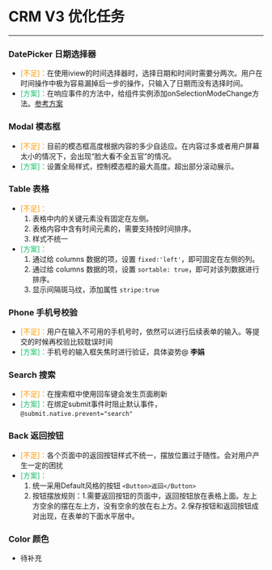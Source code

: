 # CRM V3 优化任务
---

### DatePicker 日期选择器

- <font color="#ff9900">[不足]：</font>在使用iview的时间选择器时，选择日期和时间时需要分两次。用户在时间操作中极为容易漏掉后一步的操作，只输入了日期而没有选择时间。
- <font color="#19be6b">[方案]：</font>在响应事件的方法中，给组件实例添加onSelectionModeChange方法。[参考方案](https://www.jianshu.com/p/ffd010f3d8f2)

### Modal 模态框

- <font color="#ff9900">[不足]：</font>目前的模态框高度根据内容的多少自适应。在内容过多或者用户屏幕太小的情况下，会出现“脸大看不全五官”的情况。
- <font color="#19be6b">[方案]：</font>设置全局样式，控制模态框的最大高度。超出部分滚动展示。

### Table 表格

- <font color="#ff9900">[不足]：</font>
    1. 表格中内的关键元素没有固定在左侧。
    2. 表格内容中含有时间元素的，需要支持按时间排序。
    3. 样式不统一
- <font color="#19be6b">[方案]：</font>
    1. 通过给 columns 数据的项，设置 `fixed:'left'`，即可固定在左侧的列。
    2. 通过给 columns 数据的项，设置 `sortable: true`，即可对该列数据进行排序。
    3. 显示间隔斑马纹，添加属性 `stripe:true`

### Phone 手机号校验

- <font color="#ff9900">[不足]：</font>用户在输入不可用的手机号时，依然可以进行后续表单的输入。等提交的时候再校验比较耽误时间
- <font color="#19be6b">[方案]：</font>手机号的输入框失焦时进行验证，具体姿势@ **李娟**

### Search 搜索

- <font color="#ff9900">[不足]：</font>在搜索框中使用回车键会发生页面刷新
- <font color="#19be6b">[方案]：</font>在绑定submit事件时阻止默认事件，`@submit.native.prevent="search"`

### Back 返回按钮

- <font color="#ff9900">[不足]：</font>各个页面中的返回按钮样式不统一，摆放位置过于随性。会对用户产生一定的困扰
- <font color="#19be6b">[方案]：</font>
    1. 统一采用Default风格的按钮 `<Button>返回</Button>`
    2. 按钮摆放规则：1.需要返回按钮的页面中，返回按钮放在表格上面。左上方空余的摆在左上方，没有空余的放在右上方。2.保存按钮和返回按钮成对出现，在表单的下面水平居中。

### Color 颜色

- 待补充